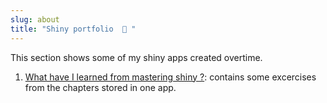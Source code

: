 ```yaml
---
slug: about
title: "Shiny portfolio  📖 "
---
```


This section shows some of my shiny apps created overtime.

1. [What have I learned from mastering shiny ?](https://afinsuasty.shinyapps.io/mastering_shiny/): contains some excercises from the chapters stored in one app.
